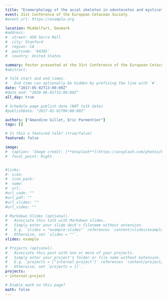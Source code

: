 ```yaml
---
title: "Ecomorphology of the axial skeleton in odontocetes and mysticetes"
event: 31st Conference of the European Cetacean Society
#event_url: https://example.org

location: Middelfart, Denmark
#address:
#  street: 450 Serra Mall
#  city: Stanford
#  region: CA
#  postcode: '94305'
#  country: United States

summary: Poster presented at the 31st Conference of the European Cetacean Society
#abstract: 

# Talk start and end times.
#   End time can optionally be hidden by prefixing the line with `#`.
date: "2017-05-02T13:00:00Z"
#date_end: "2030-06-01T15:00:00Z"
all_day: true

# Schedule page publish date (NOT talk date).
#publishDate: "2017-01-01T00:00:00Z"

authors: ["Amandine Gillet, Eric Parmentier"]
tags: []

# Is this a featured talk? (true/false)
featured: false

image:
#  caption: 'Image credit: [**Unsplash**](https://unsplash.com/photos/bzdhc5b3Bxs)'
#  focal_point: Right


#links:
#- icon:
#  icon_pack:
#  name:
#  url: 
#url_code: ""
#url_pdf: ""
#url_slides: ""
#url_video: ""

# Markdown Slides (optional).
#   Associate this talk with Markdown slides.
#   Simply enter your slide deck's filename without extension.
#   E.g. `slides = "example-slides"` references `content/slides/example-slides.md`.
#   Otherwise, set `slides = ""`.
slides: example

# Projects (optional).
#   Associate this post with one or more of your projects.
#   Simply enter your project's folder or file name without extension.
#   E.g. `projects = ["internal-project"]` references `content/project/deep-learning/index.md`.
#   Otherwise, set `projects = []`.
projects:
- internal-project

# Enable math on this page?
math: false
---
```

